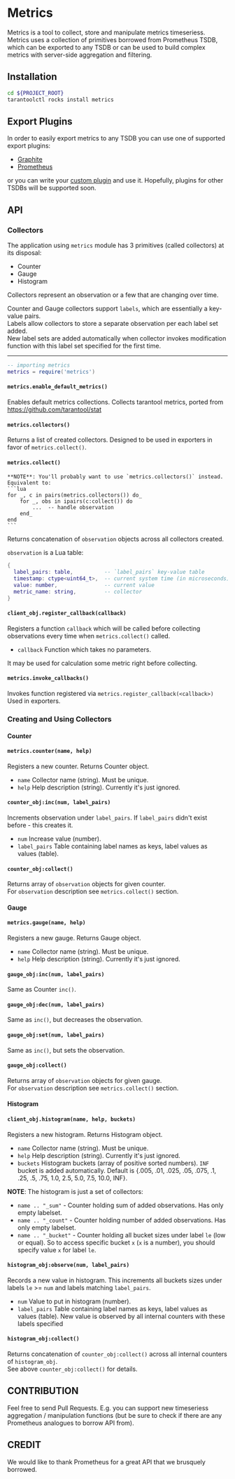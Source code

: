# Metrics

Metrics is a tool to collect, store and manipulate metrics timeseriess.  
Metrics uses a collection of primitives borrowed from Prometheus TSDB, which can be exported to any TSDB or can be used to build complex metrics with server-side aggregation and filtering.


## Installation

```bash
cd ${PROJECT_ROOT}
tarantoolctl rocks install metrics
```

## Export Plugins
In order to easily export metrics to any TSDB you can use one of supported export plugins:

- [Graphite](./metrics/plugins/graphite/README.md)
- [Prometheus](./metrics/plugins/prometheus/README.md)

or you can write your [custom plugin](./metrics/plugins/README.md) and use it. 
Hopefully, plugins for other TSDBs will be supported soon.

## API

### Collectors

The application using `metrics` module has 3 primitives (called collectors) at its disposal:
- Counter
- Gauge
- Histogram

Collectors represent an observation or a few that are changing over time.

Counter and Gauge collectors support `labels`, which are essentially a key-value pairs.  
Labels allow collectors to store a separate observation per each label set added.  
New label sets are added automatically when collector invokes modification function with this label set specified for the first time.

------------------------------------------------------------------------


```lua
-- importing metrics
metrics = require('metrics')
```

#### `metrics.enable_default_metrics()`
   Enables default metrics collections. 
   Collects tarantool metrics, ported from https://github.com/tarantool/stat

#### `metrics.collectors()`
   Returns a list of created collectors.
   Designed to be used in exporters in favor of `metrics.collect()`.

#### `metrics.collect()`
    **NOTE**: You'll probably want to use `metrics.collectors()` instead.
    Equivalent to:
    ```lua
    for _, c in pairs(metrics.collectors()) do_
        for _, obs in ipairs(c:collect()) do
            ...  -- handle observation
        end_
    end
    ```

  Returns concatenation of `observation` objects across all collectors created.  

  `observation` is a Lua table:
  ```lua
  {
    label_pairs: table,          -- `label_pairs` key-value table
    timestamp: ctype<uint64_t>,  -- current system time (in microseconds)
    value: number,               -- current value
    metric_name: string,         -- collector
  }
  ```

#### `client_obj.register_callback(callback)`
  Registers a function `callback` which will be called before collecting observations every time when `metrics.collect()` called.
  * `callback` Function which takes no parameters.

  It may be used for calculation some metric right before collecting.

#### `metrics.invoke_callbacks()`
   Invokes function registered via `metrics.register_callback(<callback>)`
   Used in exporters.


### Creating and Using Collectors

#### Counter

#### `metrics.counter(name, help)`
  Registers a new counter.
  Returns Counter object.
  * `name` Collector name (string). Must be unique.
  * `help` Help description (string). Currently it's just ignored.

#### `counter_obj:inc(num, label_pairs)`
  Increments observation under `label_pairs`. If `label_pairs` didn't exist before - this creates it.
  * `num` Increase value (number).
  * `label_pairs` Table containing label names as keys, label values as values (table).

#### `counter_obj:collect()`
  Returns array of `observation` objects for given counter.  
  For `observation` description see `metrics.collect()` section.

#### Gauge

#### `metrics.gauge(name, help)`
  Registers a new gauge.
  Returns Gauge object.
  * `name` Collector name (string). Must be unique.
  * `help` Help description (string). Currently it's just ignored.

#### `gauge_obj:inc(num, label_pairs)`
  Same as Counter `inc()`.

#### `gauge_obj:dec(num, label_pairs)`
  Same as `inc()`, but decreases the observation.

#### `gauge_obj:set(num, label_pairs)`
  Same as `inc()`, but sets the observation.

#### `gauge_obj:collect()`
  Returns array of `observation` objects for given gauge.  
  For `observation` description see `metrics.collect()` section.

#### Histogram

#### `client_obj.histogram(name, help, buckets)`
  Registers a new histogram.
  Returns Histogram object.
  * `name` Collector name (string). Must be unique.
  * `help` Help description (string). Currently it's just ignored.
  * `buckets` Histogram buckets (array of positive sorted numbers). `INF` bucket is added automatically. Default is 
{.005, .01, .025, .05, .075, .1, .25, .5, .75, 1.0, 2.5, 5.0, 7.5, 10.0, INF}.

  **NOTE**: The histogram is just a set of collectors:
  * `name .. "_sum"` - Counter holding sum of added observations. Has only empty labelset.
  * `name .. "_count"` - Counter holding number of added observations. Has only empty labelset.
  * `name .. "_bucket"` - Counter holding all bucket sizes under label `le` (low or equal). So to access specific bucket `x` (`x` is a number), you should specify value `x` for label `le`.

#### `histogram_obj:observe(num, label_pairs)`
  Records a new value in histogram. This increments all buckets sizes under labels `le` >= `num` and labels matching `label_pairs`.
  * `num` Value to put in histogram (number).
  * `label_pairs` Table containing label names as keys, label values as values (table). New value is observed by all internal counters with these labels specified 

#### `histogram_obj:collect()`
  Returns concatenation of `counter_obj:collect()` across all internal counters
  of `histogram_obj`.  
  See above `counter_obj:collect()` for details.

## CONTRIBUTION

Feel free to send Pull Requests. E.g. you can support new timeseriess aggregation / manipulation functions (but be sure to check if there are any Prometheus analogues to borrow API from).

## CREDIT

We would like to thank Prometheus for a great API that we brusquely borrowed.

